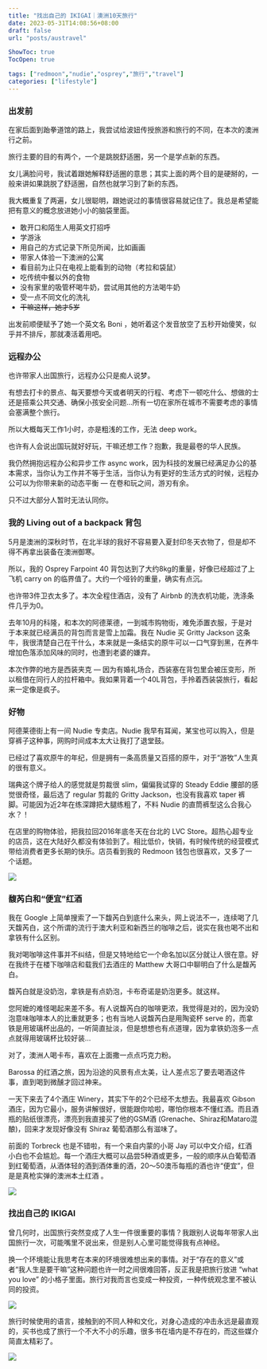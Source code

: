 ```yaml
---
title: "找出自己的 IKIGAI｜澳洲10天旅行"
date: 2023-05-31T14:08:56+08:00
draft: false
url: "posts/austravel"

ShowToc: true
TocOpen: true

tags: ["redmoon","nudie","osprey","旅行","travel"]
categories: ["lifestyle"]
---
```





### 出发前

在家后面到跆拳道馆的路上，我尝试给波妞传授旅游和旅行的不同，在本次的澳洲行之前。

旅行主要的目的有两个，一个是跳脱舒适圈，另一个是学点新的东西。

女儿满脸问号，我试着跟她解释舒适圈的意思；其实上面的两个目的是硬掰的，一般来讲如果跳脱了舒适圈，自然也就学习到了新的东西。

我大概重复了两遍，女儿很聪明，跟她说过的事情很容易就记住了。我总是希望能把有意义的概念放进她小小的脑袋里面。

- 敢开口和陌生人用英文打招呼
- 学游泳
- 用自己的方式记录下所见所闻，比如画画
- 带家人体验一下澳洲的公寓
- 看目前为止只在电视上能看到的动物（考拉和袋鼠） 
- 吃传统中餐以外的食物
- 没有家里的吸管杯喝牛奶，尝试用其他的方法喝牛奶
- 受一点不同文化的洗礼
- ~~干嘛这样，她才5岁~~

出发前顺便赋予了她一个英文名 Boni ，她听着这个发音放空了五秒开始傻笑，似乎并不排斥，那就凑活着用吧。

### 远程办公

也许带家人出国旅行，远程办公只是痴人说梦。

有想去打卡的景点、每天要想今天或者明天的行程、考虑下一顿吃什么、想做的士还是搭乘公共交通、确保小孩安全问题…所有一切在家所在城市不需要考虑的事情会塞满整个旅行。

所以大概每天工作1小时，亦是粗浅的工作，无法 deep work。

也许有人会说出国玩就好好玩，干嘛还想工作？抱歉，我是最卷的华人民族。

我仍然拥抱远程办公和异步工作 async work，因为科技的发展已经满足办公的基本需求，当你认为工作并不等于生活，当你认为有更好的生活方式的时候，远程办公可以为你带来新的动态平衡 — 在卷和玩之间，游刃有余。

只不过大部分人暂时无法认同你。



### 我的 Living out of a backpack 背包

5月是澳洲的深秋时节，在北半球的我好不容易要入夏封印冬天衣物了，但是却不得不再拿出装备在澳洲御寒。

所以，我的 Osprey Farpoint 40 背包达到了大约8kg的重量，好像已经超过了上飞机 carry on 的临界值了。大约一个哑铃的重量，确实有点沉。

也许带3件卫衣太多了。本次全程住酒店，没有了 Airbnb 的洗衣机功能，洗涤条件几乎为0。

去年10月的科隆，和本次的阿德莱德，一到城市购物街，难免添置衣服，于是对于本来就已经满员的背包而言是雪上加霜。我在 Nudie 买 Gritty Jackson 这条牛，我很清楚自己在干什么，本来就是一条结实的原牛可以一口气穿到黑，在养牛增加色落添加风味的同时，也遭到老婆的嫌弃。

本次作弊的地方是西装夹克 — 因为有婚礼场合，西装塞在背包里会被压变形，所以租借在同行人的拉杆箱中。我如果背着一个40L背包，手拎着西装袋旅行，看起来一定像是疯子。


### 好物

阿德莱德街上有一间 Nudie 专卖店。Nudie 我早有耳闻，某宝也可以购入，但是穿裤子这种事，网购时间成本太大让我打了退堂鼓。

已经过了喜欢原牛的年纪，但是拥有一条高质量又百搭的原牛，对于“游牧”人生真的很有意义。

瑞典这个牌子给人的感觉就是剪裁很 slim，偏偏我试穿的 Steady Eddie 腰部的感觉很奇怪，最后选了 regular 剪裁的 Gritty Jackson，也没有我喜欢 taper 裤脚。可能因为近2年在练深蹲把大腿练粗了，不料 Nudie 的直筒裤型这么合我心水？！

在店里的购物体验，把我拉回2016年底冬天在台北的 LVC Store。超热心超专业的店员，这在大陆好久都没有体验到了。相比低价，快销，有时候传统的经营模式带给消费者更多长期的快乐。店员看到我的 Redmoon 钱包也很喜欢，又多了一个话题。

![](/img/nudieredmoon.jpeg)


### 馥芮白和“便宜”红酒

我在 Google 上简单搜索了一下馥芮白到底什么来头，网上说法不一，连续喝了几天馥芮白，这个所谓的流行于澳大利亚和新西兰的咖啡之后，说实在我也喝不出和拿铁有什么区别。

我对喝咖啡这件事并不纠结，但是又特地给它一个命名加以区分就让人很在意。好在我终于在楼下咖啡店和载我们去酒庄的 Matthew 大哥口中聊明白了什么是馥芮白。

馥芮白就是没奶泡，拿铁是有点奶泡，卡布奇诺是奶泡更多。就这样。

您阿嬷的难怪喝起来差不多。有人说馥芮白的咖啡更浓，我觉得是对的，因为没奶泡意味咖啡本人的比重就更多；也有当地人说馥芮白是用陶瓷杯 serve 的，而拿铁是用玻璃杯出品的，一听简直扯淡，但是想想也有点道理，因为拿铁奶泡多一点点就得用玻璃杯比较好装…

对了，澳洲人喝卡布，喜欢在上面撒一点点巧克力粉。

Barossa 的红酒之旅，因为沿途的风景有点太美，让人差点忘了要去喝酒这件事，直到喝到微醺才回过神来。

一天下来去了4个酒庄 Winery，其实下午的2个已经不太想去。我最喜欢 Gibson 酒庄，因为它最小，服务讲解很好，很能跟你哈啦，哪怕你根本不懂红酒。而且酒瓶的贴纸很漂亮，漂亮到我直接买了他的GSM酒 (Grenache、Shiraz和Mataro混酿)，回来才发现好像没有 Shiraz 葡萄酒那么有滋味了。

前面的 Torbreck 也是不错啦，有一个来自内蒙的小哥 Jay 可以中文介绍，红酒小白也不会尴尬。每一个酒庄大概可以品尝5种酒或更多，一般的顺序从白葡萄酒到红葡萄酒，从酒体轻的酒到酒体重的酒，20～50澳币每瓶的酒也许“便宜”，但是是真枪实弹的澳洲本土红酒 。

![](/img/gibson.jpeg)


### 找出自己的 IKIGAI

曾几何时，出国旅行突然变成了人生一件很重要的事情？我跟别人说每年带家人出国旅行一次，可能嘴里不说出来，但是别人心里可能觉得我有点神经。

换一个环境能让我思考在本来的环境很难想出来的事情。对于“存在的意义”或者“我人生是要干嘛”这种问题也许一时之间很难回答，反正我是把旅行放进 “what you love” 的小格子里面。旅行对我而言也变成一种投资，一种传统观念里不被认同的投资。

![](/img/ikigai.png)

旅行时候使用的语言，接触到的不同人种和文化，对身心造成的冲击永远是最直观的，买书也成了旅行一个不大不小的乐趣，很多书在墙内是不存在的，而这些媒介简直太精彩了。


![](/img/buy2books.jpeg)
